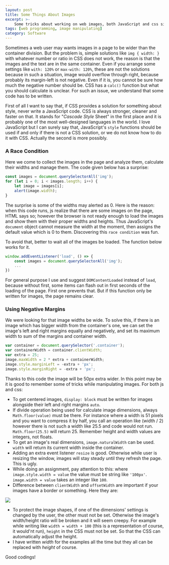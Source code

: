 ```yaml
---
layout: post
title: Some Things About Images
excerpt: >-
    Some tricks about working on web images, both JavaScript and css sides.
tags: [web programming, image manipulating]
category: Software
---
```


Sometimes a web user may wants images in a page to be wider than the container division. But the problem is, simple solutions like `img { width: }` with whatever number or ratio in CSS does not work, the reason is that the images and the text are in the same container. Even if you arrange some settings like `with: 120%` or `max-with: 120%`, these are not the solutions because in such a situation, image would overflow through right, because probably its margin-left is not negative. Even if it is, you cannot be sure how much the negative number should be. CSS has a `calc()` function but what you should calculate is unclear. For such an issue, we understand that some code has to be written.

First of all I want to say that, if CSS provides a solution for something about style, never write a JavaScript code. CSS is always stronger, cleaner and faster on that. It stands for "*Cascade Style* Sheet" in the first place and it is probably one of the most well-designed languages in the world. I love JavaScript but I can surely say that, JavaScript's `style` functions should be used if and only if there is not a CSS solution, or we do not know how to do it with CSS. Actually the second is more possibly.

### A Race Condition

Here we come to collect the images in the page and analyze them, calculate their widths and manage them. The code given below has a surprise:

```javascript
const images = document.querySelectorAll('img');
for (let i = 0; i < images.length; i++) {
    let image = images[i];
    alert(image.width);
}
```

The surprise is some of the widths may alerted as 0. Here is the reason: when this code runs, js realize that there are some images on the page, HTML says so; however the browser is not ready enough to load the images and show them with their proper widths and heights. Thus JavaScript's `document` object cannot measure the width at the moment, then assigns the default value which is 0 to them. Discovering this `race condition` was fun.

To avoid that, better to wait all of the images be loaded. The function below works for it.

```javascript
window.addEventListener('load', () => {
    const images = document.querySelectorAll('img');
    ...
})
```

For general purpose I use and suggest `DOMContentLoaded` instead of `load`, because without first, some items can flash out in first seconds of the loading of the page. First one prevents that. But if this function only be written for images, the page remains clear.

### Using Negative Margins

We were looking for that image widths be wide. To solve this, if there is an image which has bigger width from the container's one, we can set the image's left and right margins equally and negatively, and set its maximum width to sum of the margins and container width.

```javascript
var container = document.querySelector('.container');
var containerWidth = container.clientWidth;
var extra = 25;
image.maxWidth = 2 * extra + containerWidth;
image.style.marginLeft = -extra + 'px';
image.style.marginRight = -extra + 'px';
```

Thanks to this code the image will be 50px extra wider. In this point may be it is good to remember some of tricks while manipulating images. For both js and css:

- To get centered images, `display: block` must be written for images alongside their left and right margins `auto`.
- If divide operation being used for calculate image dimensions, always `Math.floor(value)` must be there. For instance where a width is 51 pixels and you want to compress it by half, you call an operation like (width / 2) however there is not such a width like 25.5 and code would not run. `Math.floor(25.5)` will return 25. Remember height and width values are integers, not floats.
- To get an image's real dimensions, `image.naturalWidth` can be used. `width` will return its current width inside the container.
- Adding an extra event listener `resize` is good. Otherwise while user is resizing the window, images will stay steady until they refresh the page. This is ugly.
- While doing an assignment, pay attention to this: where `image.style.width = value` the value must be string like `'100px'`. `image.width = value` takes an integer like `100`.
- Difference between `clientWidth` and `offsetWidth` are important if your images have a border or something. Here they are:

![](https://tr.JavaScript.info/article/size-and-scroll/metric-all.svg)

- To protect the image shapes, if one of the dimensions' settings is changed by the user, the other must not be set. Otherwise the image's width/height ratio will be broken and it will seem creepy. For example while writing like `width = width + 100` (this is a representation of course, it would'nt run), `height` in the CSS must not be set. So that the CSS can automatically adjust the height.
- I have written *width* for the examples all the time but they all can be replaced with *height* of course.

Good codings!
